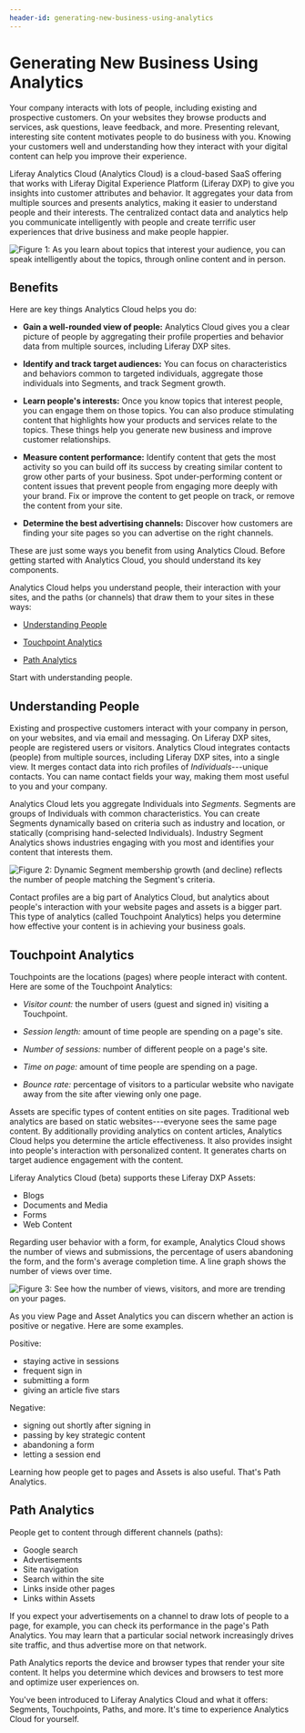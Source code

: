 ```yaml
---
header-id: generating-new-business-using-analytics
---
```


# Generating New Business Using Analytics

Your company interacts with lots of people, including existing and prospective
customers. On your websites they browse products and services, ask questions,
leave feedback, and more. Presenting relevant, interesting site content
motivates people to do business with you. Knowing your customers well and
understanding how they interact with your digital content can help you improve
their experience. 

Liferay Analytics Cloud (Analytics Cloud) is a cloud-based SaaS offering that
works with Liferay Digital Experience Platform (Liferay DXP) to give you
insights into customer attributes and behavior. It aggregates your data from
multiple sources and presents analytics, making it easier to understand people
and their interests. The centralized contact data and analytics help you
communicate intelligently with people and create terrific user experiences that
drive business and make people happier.

![Figure 1: As you learn about topics that interest your audience, you can speak intelligently about the topics, through online content and in person.](../../images/segment-interests.png)

## Benefits

Here are key things Analytics Cloud helps you do: 

- **Gain a well-rounded view of people:** Analytics Cloud gives you a clear 
picture of people by aggregating their profile properties and behavior data from
multiple sources, including Liferay DXP sites.

- **Identify and track target audiences:** You can focus on characteristics and 
behaviors common to targeted individuals, aggregate those individuals into
Segments, and track Segment growth.

- **Learn people's interests:** Once you know topics that interest people, 
you can engage them on those topics. You can also produce stimulating content
that highlights how your products and services relate to the topics. These
things help you generate new business and improve customer relationships.

- **Measure content performance:** Identify content that gets the most activity 
so you can build off its success by creating similar content to grow other
parts of your business. Spot under-performing content or content issues that
prevent people from engaging more deeply with your brand. Fix or improve the
content to get people on track, or remove the content from your site.

- **Determine the best advertising channels:** Discover how customers are 
finding your site pages so you can advertise on the right channels.

These are just some ways you benefit from using Analytics Cloud. Before getting
started with Analytics Cloud, you should understand its key components. 

Analytics Cloud helps you understand people, their interaction with your sites,
and the paths (or channels) that draw them to your sites in these ways: 

- [Understanding People](#understanding-people)

- [Touchpoint Analytics](#touchpoint-analytics)

- [Path Analytics](#path-analytics)

Start with understanding people. 

## Understanding People

Existing and prospective customers interact with your company in person, on your
websites, and via email and messaging. On Liferay DXP sites, people are
registered users or visitors. Analytics Cloud integrates contacts (people) from
multiple sources, including Liferay DXP sites, into a single view. It merges
contact data into rich profiles of *Individuals*---unique contacts. You can
name contact fields your way, making them most useful to you and your company.

Analytics Cloud lets you aggregate Individuals into *Segments*. Segments are
groups of Individuals with common characteristics. You can create Segments
dynamically based on criteria such as industry and location, or statically
(comprising hand-selected Individuals). Industry Segment Analytics shows
industries engaging with you most and identifies your content that interests
them. 

![Figure 2: Dynamic Segment membership growth (and decline) reflects the number of people matching the Segment's criteria.](../../images/segment-growth.png)

Contact profiles are a big part of Analytics Cloud, but analytics about people's
interaction with your website pages and assets is a bigger part. This type of
analytics (called Touchpoint Analytics) helps you determine how effective your
content is in achieving your business goals.

## Touchpoint Analytics

Touchpoints are the locations (pages) where people interact with content. Here
are some of the Touchpoint Analytics:

-   *Visitor count:* the number of users (guest and signed in) visiting a 
    Touchpoint.

-   *Session length:* amount of time people are spending on a page's site.

-   *Number of sessions:* number of different people on a page's site.

-   *Time on page:* amount of time people are spending on a page.

-   *Bounce rate:* percentage of visitors to a particular website who navigate 
    away from the site after viewing only one page.

Assets are specific types of content entities on site pages. Traditional web
analytics are based on static websites---everyone sees the same page content. By
additionally providing analytics on content articles, Analytics Cloud helps you
determine the article effectiveness. It also provides insight into people's
interaction with personalized content. It generates charts on target audience
engagement with the content.

Liferay Analytics Cloud (beta) supports these Liferay DXP Assets:

- Blogs
- Documents and Media
- Forms
- Web Content

Regarding user behavior with a form, for example, Analytics Cloud shows the
number of views and submissions, the percentage of users abandoning the form,
and the form's average completion time. A line graph shows the number of views
over time.

![Figure 3: See how the number of views, visitors, and more are trending on your pages.](../../images/page-views.png)

As you view Page and Asset Analytics you can discern whether an action is
positive or negative. Here are some examples.

Positive:

- staying active in sessions
- frequent sign in
- submitting a form
- giving an article five stars

Negative:

- signing out shortly after signing in
- passing by key strategic content
- abandoning a form
- letting a session end

Learning how people get to pages and Assets is also useful. That's Path Analytics. 

## Path Analytics

People get to content through different channels (paths):

- Google search
- Advertisements
- Site navigation
- Search within the site
- Links inside other pages
- Links within Assets

If you expect your advertisements on a channel to draw lots of people to a page,
for example, you can check its performance in the page's Path Analytics. You
may learn that a particular social network increasingly drives site traffic,
and thus advertise more on that network. 

Path Analytics reports the device and browser types that render your site
content. It helps you determine which devices and browsers to test more and
optimize user experiences on.

You've been introduced to Liferay Analytics Cloud and what it offers: Segments,
Touchpoints, Paths, and more. It's time to experience Analytics Cloud for
yourself.

